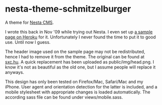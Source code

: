 nesta-theme-schmitzelburger
===========================

A theme for [Nesta CMS](http://github.com/gma/nesta).

I wrote this back in Nov '09 while trying out Nesta.
I even set up [a sample page on Heroku](http://schmitzelburger.heroku.com) for it.
Unfortunately I never found the time to put it to good use. Until now I guess.

The header image used on the sample page may not be redistributed, hence I had to remove it from the theme.
The original can be found at [sxc.hu](http://www.sxc.hu/photo/1184005).
A quick replacement has been uploaded as public/img/head.png.
I know it's not as beautiful as the old one, but I assume people will replace it anyways.

This design has only been tested on Firefox/Mac, Safari/Mac and my iPhone.
User agent and orientation detection for the latter is included, and
a mobile stylesheet with appropriate changes is loaded automatically.
The according sass file can be found under views/mobile.sass.